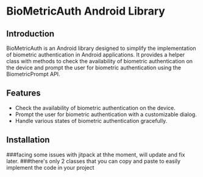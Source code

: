 # BioMetricAuth Android Library

## Introduction

BioMetricAuth is an Android library designed to simplify the implementation of biometric authentication in Android applications. It provides a helper class with methods to check the availability of biometric authentication on the device and prompt the user for biometric authentication using the BiometricPrompt API.

## Features

- Check the availability of biometric authentication on the device.
- Prompt the user for biometric authentication with a customizable dialog.
- Handle various states of biometric authentication gracefully.

## Installation

###facing some issues with jitpack at thhe moment, will update and fix later.
###there's only 2 classes that you can copy and paste to easily implement the code in your project
